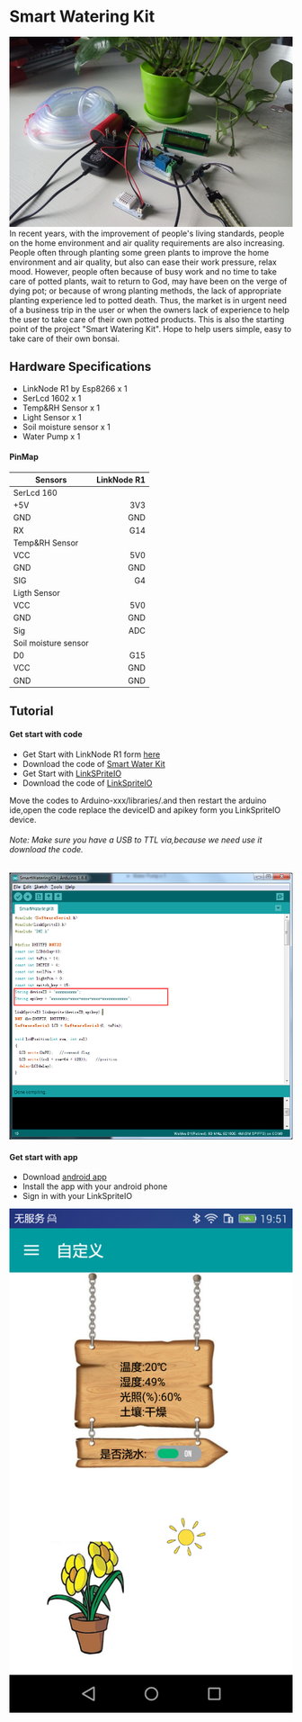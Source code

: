 # Smart Watering Kit

![](./picture/kit1.png)
In recent years, with the improvement of people's living standards, people on the home environment and air quality requirements are also increasing. People often through planting some green plants to improve the home environment and air quality, but also can ease their work pressure, relax mood. However, people often because of busy work and no time to take care of potted plants, wait to return to God, may have been on the verge of dying pot; or because of wrong planting methods, the lack of appropriate planting experience led to potted death. Thus, the market is in urgent need of a business trip in the user or when the owners lack of experience to help the user to take care of their own potted products. This is also the starting point of the project "Smart Watering Kit". Hope to help users simple, easy to take care of their own bonsai.

## Hardware Specifications

* LinkNode R1 by Esp8266 x 1
* SerLcd 1602 x 1
* Temp&RH Sensor x 1
* Light Sensor x 1
* Soil moisture sensor x 1
* Water Pump x 1

#### PinMap

| Sensors       | LinkNode R1   |
| ------------- | -------------:|
|  SerLcd 160   |               |
|  +5V          | 3V3           |
| GND           | GND           |
| RX            | G14           |
|Temp&RH Sensor |               |
|VCC            | 5V0           |
|GND            | GND           |
|SIG            | G4            |
|Ligth Sensor   |               |
|VCC            | 5V0           |
|GND            | GND           |
|Sig            | ADC           |
|Soil moisture sensor|          |
|D0             | G15           |
|VCC            | GND           |
|GND            | GND           |

## Tutorial

#### Get start with code

* Get Start with LinkNode R1 form [here](http://linksprite.com/wiki/index.php5?title=LinkNode_D1)
* Download the code of [Smart Water Kit](https://github.com/delongqilinksprite/SmartWatringKit.git)
* Get Start with [LinkSPriteIO](https://github.com/delongqilinksprite/LinkSpriteIO)
* Download the code of [LinkSpriteIO](https://github.com/delongqilinksprite/LinkSpriteIO)

Move the codes to Arduino-xxx/libraries/.and then restart the arduino ide,open the code replace the deviceID and apikey form you LinkSpriteIO device.

###### Note: Make sure you have a USB to TTL via,because we need use it download the code.

![](./picture/code.png)

#### Get start with app
* Download [android app](https://github.com/delongqilinksprite/SmartWatringKit.git)
* Install the app with your android phone
* Sign in with your LinkSpriteIO

![](./picture/app.png)




